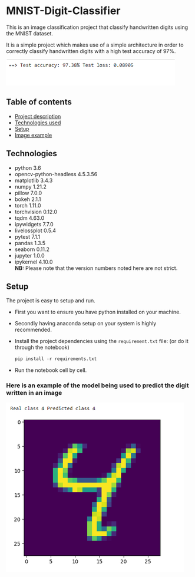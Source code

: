 # MNIST-Digit-Classifier
This is an image classification project that classify handwritten digits using the MNIST dataset. 
  
It is a simple project which makes use of a simple architecture in order to correctly classify handwritten digits with a high test accuracy of 97%.

![accuracy score](./images/accuracy.png)

## Table of contents
* [Project description](#MNIST-Digit-Classifier)
* [Technologies used](#technologies)
* [Setup](#setup)
* [Image example](#Here_is_an_example_of_the_model_being_used_to_predict_the_digit_written_in_an_image)


## Technologies
* python 3.6
* opencv-python-headless 4.5.3.56
* matplotlib 3.4.3
* numpy 1.21.2
* pillow 7.0.0
* bokeh 2.1.1
* torch 1.11.0
* torchvision 0.12.0
* tqdm 4.63.0
* ipywidgets 7.7.0
* livelossplot 0.5.4
* pytest 7.1.1
* pandas 1.3.5
* seaborn 0.11.2
* jupyter 1.0.0
* ipykernel 4.10.0  
**NB:** Please note that the version numbers noted here are not strict.

## Setup
The project is easy to setup and run.
- First you want to ensure you have python installed on your machine.
- Secondly having anaconda setup on your system is highly recommended.
- Install the project dependencies using the `requirement.txt` file: (or do it through the notebook)
  
  ```python
  pip install -r requirements.txt
  ```
- Run the notebook cell by cell.

### Here is an example of the model being used to predict the digit written in an image
![test](./images/test.png)
  
